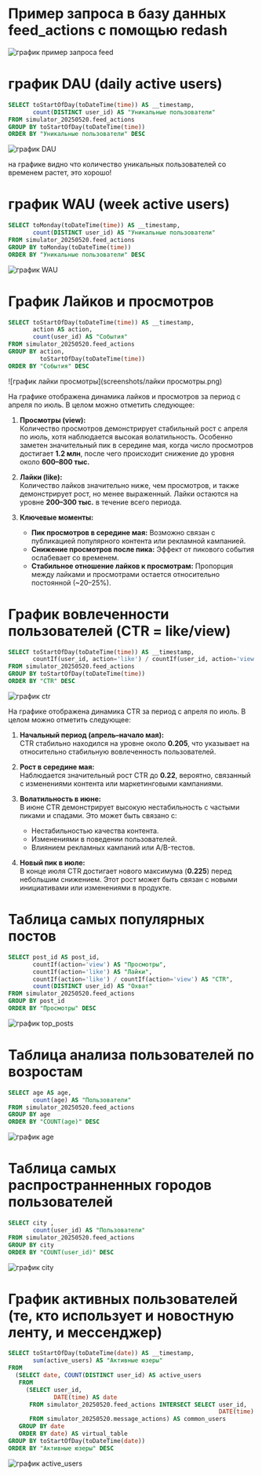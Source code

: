 # Пример запроса в базу данных feed_actions с помощью redash

![график пример запроса feed](screenshots/feed_actions.png)

# график DAU (daily active users)
```sql
SELECT toStartOfDay(toDateTime(time)) AS __timestamp,
       count(DISTINCT user_id) AS "Уникальные пользователи"
FROM simulator_20250520.feed_actions
GROUP BY toStartOfDay(toDateTime(time))
ORDER BY "Уникальные пользователи" DESC
```
![график DAU](screenshots/DAU.png)

на графике видно что количество уникальных пользователей со временем растет, это хорошо!

# график WAU (week active users)
```sql
SELECT toMonday(toDateTime(time)) AS __timestamp,
       count(DISTINCT user_id) AS "Уникальные пользователи"
FROM simulator_20250520.feed_actions
GROUP BY toMonday(toDateTime(time))
ORDER BY "Уникальные пользователи" DESC
```
![график WAU](screenshots/WAU.png)

# График Лайков и просмотров
```sql
SELECT toStartOfDay(toDateTime(time)) AS __timestamp,
       action AS action,
       count(user_id) AS "События"
FROM simulator_20250520.feed_actions
GROUP BY action,
         toStartOfDay(toDateTime(time))
ORDER BY "События" DESC
```
![график лайки просмотры](screenshots/лайки просмотры.png)

На графике отображена динамика лайков и просмотров за период с апреля по июль. В целом можно отметить следующее:

1. **Просмотры (view):**  
   Количество просмотров демонстрирует стабильный рост с апреля по июль, хотя наблюдается высокая волатильность. Особенно заметен значительный пик в середине мая, когда число просмотров достигает **1.2 млн**, после чего происходит снижение до уровня около **600–800 тыс.**

2. **Лайки (like):**  
   Количество лайков значительно ниже, чем просмотров, и также демонстрирует рост, но менее выраженный. Лайки остаются на уровне **200–300 тыс.** в течение всего периода.

3. **Ключевые моменты:**
   - **Пик просмотров в середине мая:** Возможно связан с публикацией популярного контента или рекламной кампанией.
   - **Снижение просмотров после пика:** Эффект от пикового события ослабевает со временем.
   - **Стабильное отношение лайков к просмотрам:** Пропорция между лайками и просмотрами остается относительно постоянной (~20–25%).

# График вовлеченности пользователей (CTR = like/view)
```sql
SELECT toStartOfDay(toDateTime(time)) AS __timestamp,
       countIf(user_id, action='like') / countIf(user_id, action='view') AS "CTR"
FROM simulator_20250520.feed_actions
GROUP BY toStartOfDay(toDateTime(time))
ORDER BY "CTR" DESC
```
![график ctr](screenshots/ctr.png)

На графике отображена динамика CTR за период с апреля по июль. В целом можно отметить следующее:

1. **Начальный период (апрель–начало мая):**  
   CTR стабильно находился на уровне около **0.205**, что указывает на относительно стабильную вовлеченность пользователей.

2. **Рост в середине мая:**  
   Наблюдается значительный рост CTR до **0.22**, вероятно, связанный с изменениями контента или маркетинговыми кампаниями.

3. **Волатильность в июне:**  
   В июне CTR демонстрирует высокую нестабильность с частыми пиками и спадами. Это может быть связано с:
   - Нестабильностью качества контента.
   - Изменениями в поведении пользователей.
   - Влиянием рекламных кампаний или A/B-тестов.

4. **Новый пик в июле:**  
   В конце июля CTR достигает нового максимума (**0.225**) перед небольшим снижением. Этот рост может быть связан с новыми инициативами или изменениями в продукте.

# Таблица самых популярных постов
```sql
SELECT post_id AS post_id,
       countIf(action='view') AS "Просмотры",
       countIf(action='like') AS "Лайки",
       countIf(action='like') / countIf(action='view') AS "CTR",
       count(DISTINCT user_id) AS "Охват"
FROM simulator_20250520.feed_actions
GROUP BY post_id
ORDER BY "Просмотры" DESC
```

![график top_posts](screenshots/top_posts.png)

# Таблица анализа пользователей по возростам
```sql
SELECT age AS age,
       count(age) AS "Пользователи"
FROM simulator_20250520.feed_actions
GROUP BY age
ORDER BY "COUNT(age)" DESC
```
![график age](screenshots/age.png)


# Таблица самых распространненных городов пользователей
```sql
SELECT city ,
       count(user_id) AS "Пользователи"
FROM simulator_20250520.feed_actions
GROUP BY city
ORDER BY "COUNT(user_id)" DESC
```
![график city](screenshots/city.png)

# График активных пользователей (те, кто использует и новостную ленту, и мессенджер)
```sql
SELECT toStartOfDay(toDateTime(date)) AS __timestamp,
       sum(active_users) AS "Активные юзеры"
FROM
  (SELECT date, COUNT(DISTINCT user_id) AS active_users
   FROM
     (SELECT user_id,
             DATE(time) AS date
      FROM simulator_20250520.feed_actions INTERSECT SELECT user_id,
                                                            DATE(time) AS date
      FROM simulator_20250520.message_actions) AS common_users
   GROUP BY date
   ORDER BY date) AS virtual_table
GROUP BY toStartOfDay(toDateTime(date))
ORDER BY "Активные юзеры" DESC
```
![график active_users](screenshots/active_users.png)













